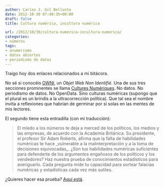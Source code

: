 ```yaml
---
author: Carlos J. Gil Bellosta
date: 2012-10-30 07:49:35+00:00
draft: false
title: Cultura numérica, incultura numérica

url: /2012/10/30/cultura-numerica-incultura-numerica/
categories:
- números
tags:
- anumerismo
- datos abiertos
- periodismo de datos
---
```


Traigo hoy dos enlaces relacionados a mi bitácora.

No sé si conocéis [OWNI](http://fr.wikipedia.org/wiki/OWNI), un _Objet Web Non Identifié_. Una de sus tres secciones prominentes se llama [Cultures Numériques](http://owni.fr/cultures-numeriques/). No datos. No periodismo de datos. No OpenData. Sino culturas numéricas (supongo que el plural es un brindis a la ultracorrección política). Que tal sea el nombre invita a reflexiones que habrían de germinar por sí solas en las mentes de mis lectores.

El segundo tiene esta entradilla (con mi traducción):



<blockquote>El miedo a los números te deja a merced de los políticos, los medios y las empresas, de acuerdo con la Academia Británica. Su presidente, el profesor Sir Adam Roberts, afirma que la falta de habilidades numéricas te hace _vulnerable a la malinterpretación y a la toma de decisiones equivocadas_. ¿Son tus habilidades numéricas suficientes para defenderte de los argumentos engañosos de los políticos y los vendedores? Haz nuestra prueba de conocimientos estadísticos para averiguarlo. Cada pregunta mide tu capacidad para sortear falacias numéricas y estadísticas cada vez más sutiles.</blockquote>



¿Quieres hacer esa prueba? [Aquí está](http://www.guardian.co.uk/commentisfree/quiz/2012/oct/19/stats-quiz-test-spin ).
